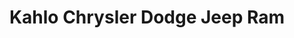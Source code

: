 ---
title: "Kahlo Chrysler Dodge Jeep Ram"
url: /noblesville/kahlo-chrysler-dodge-jeep-ram/
shop: car
---